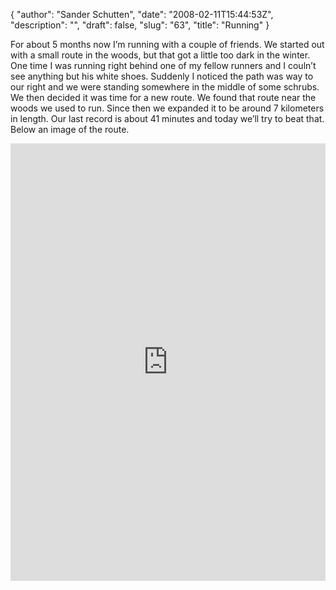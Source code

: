{
  "author": "Sander Schutten",
  "date": "2008-02-11T15:44:53Z",
  "description": "",
  "draft": false,
  "slug": "63",
  "title": "Running"
}


For about 5 months now I’m running with a couple of friends. We started out with a small route in the woods, but that got a little too dark in the winter. One time I was running right behind one of my fellow runners and I couln’t see anything but his white shoes. Suddenly I noticed the path was way to our right and we were standing somewhere in the middle of some schrubs. We then decided it was time for a new route. We found that route near the woods we used to run. Since then we expanded it to be around 7 kilometers in length. Our last record is about 41 minutes and today we’ll try to beat that. Below an image of the route.  
<iframe frameborder="0" height="700" src="http://js.mapmyfitness.com/embed/blogview.html?r=d088b56b2b9b6c954b08a18dd93002b4&u=m&t=run" width="100%"></iframe>

